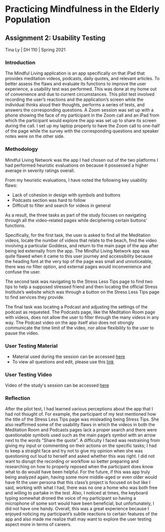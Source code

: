 # Practicing Mindfulness in the Elderly Population

## Assignment 2: Usability Testing

Tina Ly | DH 110 | Spring 2021

### Introduction 

The Mindful Living application is an app specifically on that iPad that provides meditation videos, podcasts, daily quotes, and relevant articles. To better assess the flaws and evaluate its functions to improve the user experience, a usability test was performed. This was done at my home out of convenience and due to current circumstances. This pilot test involved recording the user’s reactions and the application’s screen while the individual thinks aloud their thoughts, performs a series of tests, and answers the corresponding questions. A Zoom session was set up with a phone showing the face of my participant in the Zoom call and an iPad from which the participant would explore the app was set up to share its screen during the call. I set up my laptop properly to have the Zoom call to one-half of the page while the survey with the corresponding questions and speaker notes were on the other side.

### Methodology

Mindful Living Network was the app I had chosen out of the two platforms I had performed heuristic evaluations on because it possessed a higher average in severity ratings overall. 

From my heuristic evaluations, I have noted the following key usability flaws:
* Lack of cohesion in design with symbols and buttons
* Podcasts section was hard to follow
* Difficult to filter and search for videos in general


As a result, the three tasks as part of the study focuses on navigating through all the video-related pages while deciphering certain buttons’ functions. 

Specifically, for the first task, the user is asked to find all the Meditation videos, locate the number of videos that relate to the beach, find the video involving a particular Goddess, and return to the main page of the app after being led externally from the app. The Mindful Living Network app was quite flawed when it came to this user journey and accessibility because the heading font at the very top of the page was small and unnoticeable, there was no filter option, and external pages would inconvenience and confuse the user. 

The second task was navigating to the Stress Less Tips page to find two tips to help a supposed stressed  friend and then locating the official Stress Institute’s website which was through a button on the Stress Less Tips page to find services they provide.

The final task was locating a Podcast and adjusting the settings of the podcast as requested. The Podcasts page, like the Meditation Room page with videos, does not allow the user to filter through the many videos in any way. The Podcast video on the app itself also does not strongly communicate the time limit of the video, nor allow flexibility to the user to pause the video.


### User Testing Material

* Material used during the session can be accessed [here](https://forms.gle/gKiAMEYAdv8hMKJ57 "DH110-A2-UT-Mindful Living Network Google Form")
* To view all questions and edit, please use this [link](https://docs.google.com/forms/d/1psjW5_PVo4HfXH7Jw7Q-FC6TisReoQx7lMb0AqQkfxk/edit?usp=sharing "Editable DH110-A2-UT-Mindful Living Network Google Form")

### User Testing Video

Video of the study's session can be accessed [here](https://drive.google.com/file/d/101lQ1qsL9kAVVADewvnaH03M38QNq30B/view?usp=sharing "DH 110-A2 UT.mp4")

### Reflection 


After the pilot test, I had learned various perceptions about the app that I had not thought of. For example, the participant of my test mentioned how the title of the Stress Less Tips page was misleading being Stress Tips. She also reaffirmed some of the usability flaws in which the videos in both the Meditation Room and Podcasts pages lack a proper search and there were questionable symbols used such as the main page’s symbol with an arrow next to the words “Share the quote”. A difficulty I faced was restraining from giving my input or commenting on their actions on the specific tasks; I had to keep a straight face and try not to give my opinion when she was questioning out loud to herself and asked whether this was right. I did not want to disrupt the recording or workflow so better preparing and researching on how to properly reposed when the participant does know what to do would have been helpful. For the future, if this was app truly being analyzed again, having some more middle-aged or even older would have fit the user persona that this class’s project is focused on but like I said, working with what I had, there was no one a home who was both free and willing to partake in the test. Also, I noticed at times, the keyboard typing somewhat droned the voice of my participant so having a microphone of some sort would have been beneficial, but unfortunately, I did not have one handy. Overall, this was a great experience because I enjoyed noticing my participant’s subtle reactions to certain features of the app and also made me realize thatI may want to explore the user testing aspect more in terms of careers.







